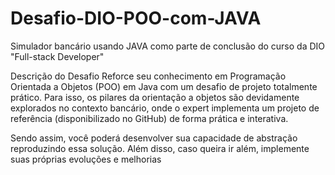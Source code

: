 # Desafio-DIO-POO-com-JAVA
Simulador bancário usando JAVA como parte de conclusão do curso da DIO "Full-stack Developer"

Descrição do Desafio
Reforce seu conhecimento em Programação Orientada a Objetos (POO) em Java com um desafio de projeto totalmente prático.
Para isso, os pilares da orientação a objetos são devidamente explorados no contexto bancário, 
onde o expert implementa um projeto de referência (disponibilizado no GitHub) de forma prática e interativa. 

Sendo assim, você poderá desenvolver sua capacidade de abstração reproduzindo essa solução. 
Além disso, caso queira ir além, implemente suas próprias evoluções e melhorias

